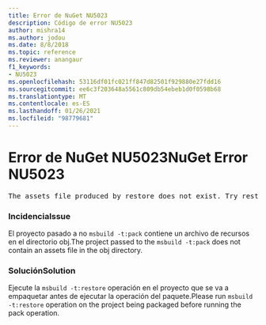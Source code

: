 ```yaml
---
title: Error de NuGet NU5023
description: Código de error NU5023
author: mishra14
ms.author: jodou
ms.date: 8/8/2018
ms.topic: reference
ms.reviewer: anangaur
f1_keywords:
- NU5023
ms.openlocfilehash: 53116df01fc021ff847d82501f929880e27fdd16
ms.sourcegitcommit: ee6c3f203648a5561c809db54ebeb1d0f0598b68
ms.translationtype: MT
ms.contentlocale: es-ES
ms.lasthandoff: 01/26/2021
ms.locfileid: "98779681"
---
```

# <a name="nuget-error-nu5023"></a><span data-ttu-id="9a24d-103">Error de NuGet NU5023</span><span class="sxs-lookup"><span data-stu-id="9a24d-103">NuGet Error NU5023</span></span>
<pre>The assets file produced by restore does not exist. Try restoring the project again. The expected location of the assets file is F:\project\obj\project.assets.json.</pre>

### <a name="issue"></a><span data-ttu-id="9a24d-104">Incidencia</span><span class="sxs-lookup"><span data-stu-id="9a24d-104">Issue</span></span>

<span data-ttu-id="9a24d-105">El proyecto pasado a no `msbuild -t:pack` contiene un archivo de recursos en el directorio obj.</span><span class="sxs-lookup"><span data-stu-id="9a24d-105">The project passed to the `msbuild -t:pack` does not contain an assets file in the obj directory.</span></span>


### <a name="solution"></a><span data-ttu-id="9a24d-106">Solución</span><span class="sxs-lookup"><span data-stu-id="9a24d-106">Solution</span></span>

<span data-ttu-id="9a24d-107">Ejecute la `msbuild -t:restore` operación en el proyecto que se va a empaquetar antes de ejecutar la operación del paquete.</span><span class="sxs-lookup"><span data-stu-id="9a24d-107">Please run `msbuild -t:restore` operation on the project being packaged before running the pack operation.</span></span>


